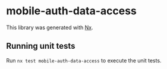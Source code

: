 # mobile-auth-data-access

This library was generated with [Nx](https://nx.dev).

## Running unit tests

Run `nx test mobile-auth-data-access` to execute the unit tests.
